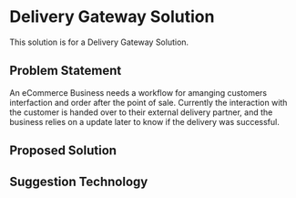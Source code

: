 # Delivery Gateway Solution
This solution is for a Delivery Gateway Solution. 

## Problem Statement
An eCommerce Business needs a workflow for amanging customers interfaction and order after the point of sale. Currently the interaction with the customer is handed over to their external delivery partner, and the business relies on a update later to know if the delivery was successful.

## Proposed Solution

## Suggestion Technology
